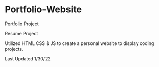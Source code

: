 # Portfolio-Website
Portfolio Project

Resume Project

Utilized HTML CSS & JS to create a personal website to display coding projects.

Last Updated 1/30/22
